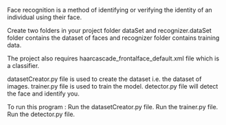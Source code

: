 Face recognition is a method of identifying or verifying the identity of an individual using their face. 

Create two folders in your project folder dataSet and recognizer.dataSet folder contains the dataset of faces and recognizer folder contains training data.

The project also requires haarcascade_frontalface_default.xml file which is a classifier.

datasetCreator.py file is used to create the dataset i.e. the dataset of images.
trainer.py file is used to train the model.
detector.py file will detect the face and identify you.

To run this program :
Run the datasetCreator.py file.
Run the trainer.py file.
Run the detector.py file.

